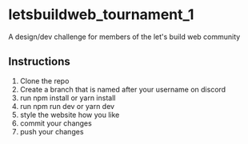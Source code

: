 # letsbuildweb_tournament_1
A design/dev challenge for members of the let's build web community

## Instructions
1. Clone the repo
2. Create a branch that is named after your username on discord
3. run npm install or yarn install
4. run npm run dev or yarn dev
5. style the website how you like 
6. commit your changes
7. push your changes
